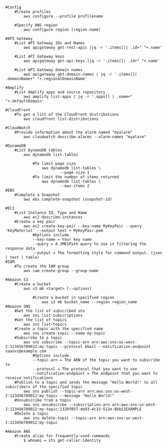 	#Config
		#Create profiles
			aws configure --profile profilename
		
		#Specify AWS region
			aws configure region (region-name)

	#API Gateway
		#List API Gateway IDs and Names
			aws apigateway get-rest-apis |jq -r '.items[]| .id+" "+.name'
		
		#List API Gateway keys
			aws apigateway get-api-keys |jq -r '.items[]| .id+" "+.name'
		
		#List API Gateway domain names
			aws apigateway get-domain-names | jq -r '.items[]| .domainName+" "+.regionalDomainName'
	
	#Amplify
		#List Amplify apps and source repository
			aws amplify list-apps | jq -r '.apps[] | .name+" "+.defaultDomain'

	#CloudFront
		#To get a list of the CloudFront distributions 
			aws cloudfront list-distributions
	
	#CloudWatch
		#Provide information about the alarm named "myalarm"
			aws cloudwatch describe-alarms --alarm-names "myalarm"

	#DynamoDB
		#List DynamoDB tables
			aws dynamodb list-tables
				
				#To limit page size
					aws dynamodb list-tables \
    						--page-size 1
				#To limit the number of items returned
					aws dynamodb list-tables \
    						--max-items 2
	#EBS
		#Complete a Snapshot
			aws ebs complete-snapshot (snapshot-id)
		
	#EC2
		#List Instance ID, Type and Name
			aws ec2 describe-instances
		#Create a key pair 
			aws ec2 create-key-pair --key-name MyKeyPair --query 'KeyMaterial' --output text > MyKeyPair.pem
				#Options include.
				--key-name = Your key name
				--query = A JMESPath query to use in filtering the response data
				--output = The formatting style for command output. (json | text | table)
	#IAM
		#To create the IAM group
			aws iam create-group --group-name

	#Amazon S3
		#Create a bucket
			aws s3 mb <target> [--options]
				
				#Create a bucket in specified region
					aws s3 mb bucket_name --region region_name
	#Amazon SNS
		#Get the list of subscribed sns
			aws sns list-subscriptions
		#Get the list of topics
			aws sns list-topics
		#Create a topic with the specified name
			aws sns create-topic --name my-topic
		#Subscribe to a topic
			aws sns subscribe --topic-arn arn:aws:sns:us-west-2:123456789012:my-topic --protocol email --notification-endpoint saanvi@example.com
				#Options include.
				--topic-arn = The ARN of the topic you want to subscribe to
				--protocol = The protocol that you want to use
				--notification-endpoint = The endpoint that you want to receive notifications
		#Publish to a topic and sends the message "Hello World!" to all subscribers of the specified topic
			aws sns publish --topic-arn arn:aws:sns:us-west-2:123456789012:my-topic --message "Hello World!"
		#Unsubscribe from a topic
			aws sns unsubscribe --subscription-arn arn:aws:sns:us-west-2:123456789012:my-topic:1328f057-de93-4c15-512e-8bb22EXAMPLE
		#Delete a topic
			aws sns delete-topic --topic-arn arn:aws:sns:us-west-2:123456789012:my-topic
		
	#Amazon AWS
		#Create alias for frequently-used commands
			$ whoami = sts get-caller-identity
